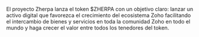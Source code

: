 El proyecto Zherpa lanza el token $ZHERPA con un objetivo claro: lanzar un activo digital que favorezca el crecimiento del ecosistema Zoho facilitando el intercambio de bienes y servicios en toda la comunidad Zoho en todo el mundo y haga crecer el valor entre todos los tenedores del token.
 